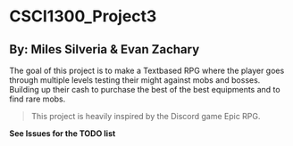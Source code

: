 # CSCI1300_Project3
## By: Miles Silveria & Evan Zachary

The goal of this project is to make a Textbased RPG where the player goes through multiple levels testing their might against mobs and bosses.
Building up their cash to purchase the best of the best equipments and to find rare mobs.

> This project is heavily inspired by the Discord game Epic RPG.

**See Issues for the TODO list**

